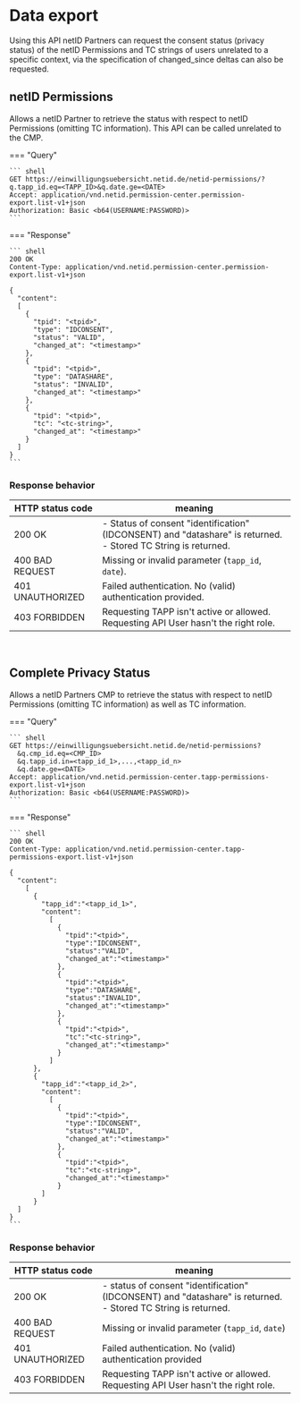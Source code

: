# Data export

Using this API netID Partners can request the consent status (privacy status) of the netID Permissions and TC strings of users unrelated to a specific context, via the specification of changed_since deltas can also be requested.

## netID Permissions

Allows a netID Partner to retrieve the status with respect to netID Permissions (omitting TC information). This API can be called unrelated to the CMP.

=== "Query"

    ``` shell
    GET https://einwilligungsuebersicht.netid.de/netid-permissions/?q.tapp_id.eq=<TAPP_ID>&q.date.ge=<DATE>
    Accept: application/vnd.netid.permission-center.permission-export.list-v1+json
    Authorization: Basic <b64(USERNAME:PASSWORD)>
    ```

=== "Response"

    ``` shell
    200 OK
    Content-Type: application/vnd.netid.permission-center.permission-export.list-v1+json

    {
      "content": 
      [
        {
          "tpid": "<tpid>",
          "type": "IDCONSENT",
          "status": "VALID",
          "changed_at": "<timestamp>"
        },
        {
          "tpid": "<tpid>",
          "type": "DATASHARE",
          "status": "INVALID",
          "changed_at": "<timestamp>"
        },
        {
          "tpid": "<tpid>",
          "tc": "<tc-string>",
          "changed_at": "<timestamp>"
        }
      ]
    }
    ```

### Response behavior

| HTTP status code | meaning |
| ----------- | ----------- |
| 200 OK | - Status of consent "identification" (IDCONSENT) and "datashare" is returned. <br> - Stored TC String is returned. | 
| 400 BAD REQUEST | Missing or invalid parameter (`tapp_id`, `date`). | 
| 401 UNAUTHORIZED | Failed authentication. No (valid) authentication provided. | 
| 403 FORBIDDEN | Requesting TAPP isn't active or allowed. Requesting API User hasn't the right role. |
<br>


## Complete Privacy Status

Allows a netID Partners CMP to retrieve the status with respect to netID Permissions (omitting TC information) as well as TC information.

=== "Query"

    ``` shell
    GET https://einwilligungsuebersicht.netid.de/netid-permissions?
      &q.cmp_id.eq=<CMP_ID>
      &q.tapp_id.in=<tapp_id_1>,...,<tapp_id_n>
      &q.date.ge=<DATE>
    Accept: application/vnd.netid.permission-center.tapp-permissions-export.list-v1+json
    Authorization: Basic <b64(USERNAME:PASSWORD)>
    ```

=== "Response"

    ``` shell
    200 OK
    Content-Type: application/vnd.netid.permission-center.tapp-permissions-export.list-v1+json

    {
      "content":
        [
          {
            "tapp_id":"<tapp_id_1>",
            "content":
              [
                {
                  "tpid":"<tpid>",
                  "type":"IDCONSENT",
                  "status":"VALID",
                  "changed_at":"<timestamp>"
                },
                {
                  "tpid":"<tpid>",
                  "type":"DATASHARE",
                  "status":"INVALID",
                  "changed_at":"<timestamp>"
                },
                {
                  "tpid":"<tpid>",
                  "tc":"<tc-string>",
                  "changed_at":"<timestamp>"
                }
              ]
          },
          {
            "tapp_id":"<tapp_id_2>",
            "content":
              [
                {
                  "tpid":"<tpid>",
                  "type":"IDCONSENT",
                  "status":"VALID",
                  "changed_at":"<timestamp>"
                },
                {
                  "tpid":"<tpid>",
                  "tc":"<tc-string>",
                  "changed_at":"<timestamp>"
                }
            ]
          }
      ]
    }
    ```

### Response behavior

| HTTP status code | meaning |
| ----------- | ----------- |
| 200 OK | - status of consent "identification" (IDCONSENT) and "datashare" is returned. <br> - Stored TC String is returned. | 
| 400 BAD REQUEST | Missing or invalid parameter (`tapp_id`, `date`) | 
| 401 UNAUTHORIZED | Failed authentication. No (valid) authentication provided | 
| 403 FORBIDDEN | Requesting TAPP isn't active or allowed. Requesting API User hasn't the right role. |